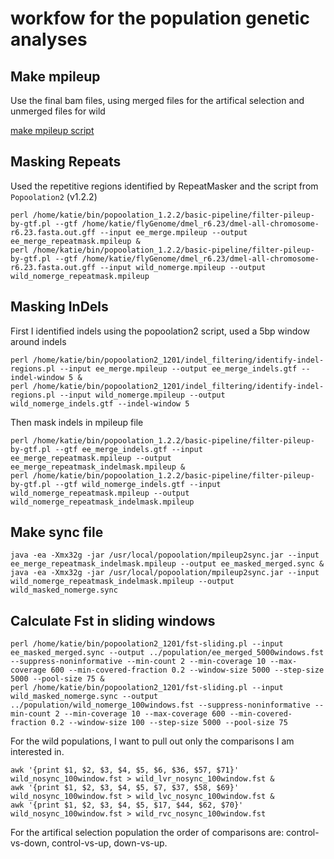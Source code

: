 # workfow for the population genetic analyses

## Make mpileup 

Use the final bam files, using merged files for the artifical selection and unmerged files for wild 

[make mpileup script](./GenomicMapping/make_mpileup.sh)

## Masking Repeats

Used the repetitive regions identified by RepeatMasker and the script from `Popoolation2` (v1.2.2)

```
perl /home/katie/bin/popoolation_1.2.2/basic-pipeline/filter-pileup-by-gtf.pl --gtf /home/katie/flyGenome/dmel_r6.23/dmel-all-chromosome-r6.23.fasta.out.gff --input ee_merge.mpileup --output ee_merge_repeatmask.mpileup &
perl /home/katie/bin/popoolation_1.2.2/basic-pipeline/filter-pileup-by-gtf.pl --gtf /home/katie/flyGenome/dmel_r6.23/dmel-all-chromosome-r6.23.fasta.out.gff --input wild_nomerge.mpileup --output wild_nomerge_repeatmask.mpileup
```

## Masking InDels 

First I identified indels using the popoolation2 script, used a 5bp window around indels  

```
perl /home/katie/bin/popoolation2_1201/indel_filtering/identify-indel-regions.pl --input ee_merge.mpileup --output ee_merge_indels.gtf --indel-window 5 &
perl /home/katie/bin/popoolation2_1201/indel_filtering/identify-indel-regions.pl --input wild_nomerge.mpileup --output wild_nomerge_indels.gtf --indel-window 5 
```

Then mask indels in mpileup file 

```
perl /home/katie/bin/popoolation_1.2.2/basic-pipeline/filter-pileup-by-gtf.pl --gtf ee_merge_indels.gtf --input ee_merge_repeatmask.mpileup --output ee_merge_repeatmask_indelmask.mpileup &
perl /home/katie/bin/popoolation_1.2.2/basic-pipeline/filter-pileup-by-gtf.pl --gtf wild_nomerge_indels.gtf --input wild_nomerge_repeatmask.mpileup --output wild_nomerge_repeatmask_indelmask.mpileup
```
## Make sync file 

```
java -ea -Xmx32g -jar /usr/local/popoolation/mpileup2sync.jar --input ee_merge_repeatmask_indelmask.mpileup --output ee_masked_merged.sync &
java -ea -Xmx32g -jar /usr/local/popoolation/mpileup2sync.jar --input wild_nomerge_repeatmask_indelmask.mpileup --output wild_masked_nomerge.sync
```

## Calculate Fst in sliding windows

```
perl /home/katie/bin/popoolation2_1201/fst-sliding.pl --input ee_masked_merged.sync --output ../population/ee_merged_5000windows.fst --suppress-noninformative --min-count 2 --min-coverage 10 --max-coverage 600 --min-covered-fraction 0.2 --window-size 5000 --step-size 5000 --pool-size 75 &
perl /home/katie/bin/popoolation2_1201/fst-sliding.pl --input wild_masked_nomerge.sync --output ../population/wild_nomerge_100windows.fst --suppress-noninformative --min-count 2 --min-coverage 10 --max-coverage 600 --min-covered-fraction 0.2 --window-size 100 --step-size 5000 --pool-size 75 
```

For the wild populations, I want to pull out only the comparisons I am interested in. 


```
awk '{print $1, $2, $3, $4, $5, $6, $36, $57, $71}' wild_nosync_100window.fst > wild_lvr_nosync_100window.fst &
awk '{print $1, $2, $3, $4, $5, $7, $37, $58, $69}' wild_nosync_100window.fst > wild_lvc_nosync_100window.fst &
awk '{print $1, $2, $3, $4, $5, $17, $44, $62, $70}' wild_nosync_100window.fst > wild_rvc_nosync_100window.fst 
```

For the artifical selection population the order of comparisons are: control-vs-down, control-vs-up, down-vs-up. 



